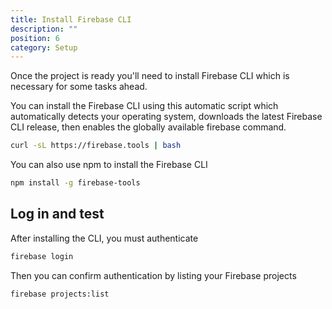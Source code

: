 ```yaml
---
title: Install Firebase CLI
description: ""
position: 6
category: Setup
---
```


Once the project is ready you'll need to install Firebase CLI which is necessary for some tasks ahead.

<code-group>
<code-block label="auto" active>

You can install the Firebase CLI using this automatic script which automatically detects your operating system, downloads the latest Firebase CLI release, then enables the globally available firebase command.

```bash
curl -sL https://firebase.tools | bash
```

</code-block>

<code-block label="npm">

You can also use npm to install the Firebase CLI

```bash
npm install -g firebase-tools
```

</code-block>
</code-group>

## Log in and test

After installing the CLI, you must authenticate

```sh
firebase login
```

Then you can confirm authentication by listing your Firebase projects

```sh
firebase projects:list
```
